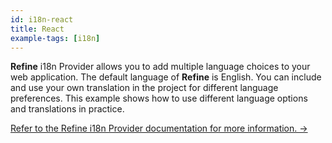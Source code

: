 ```yaml
---
id: i18n-react
title: React
example-tags: [i18n]
---
```


**Refine** i18n Provider allows you to add multiple language choices to your web application. The default language of **Refine** is English. You can include and use your own translation in the project for different language preferences. This example shows how to use different language options and translations in practice.

[Refer to the Refine i18n Provider documentation for more information. →](/docs/core/providers/i18n-provider)

<CodeSandboxExample path="i18n-react" />
